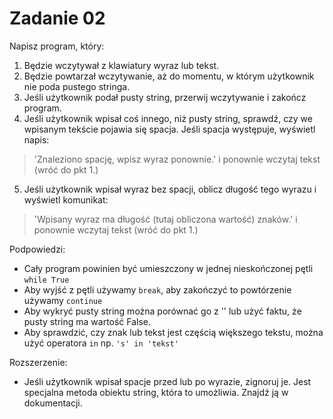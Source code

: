 # Zadanie 02

Napisz program, który:
1. Będzie wczytywał z klawiatury wyraz lub tekst.
2. Będzie powtarzał wczytywanie, aż do momentu, w którym użytkownik nie poda pustego stringa.
3. Jeśli użytkownik podał pusty string, przerwij wczytywanie i zakończ program.
4. Jeśli użytkownik wpisał coś innego, niż pusty string, sprawdź, czy we wpisanym tekście pojawia się spacja. Jeśli spacja występuje, wyświetl napis:
> 'Znaleziono spację, wpisz wyraz ponownie.'
i ponownie wczytaj tekst (wróć do pkt 1.)
5. Jeśli użytkownik wpisał wyraz bez spacji, oblicz długość tego wyrazu i wyświetl komunikat:
> 'Wpisany wyraz ma długość (tutaj obliczona wartość) znaków.'
i ponownie wczytaj tekst (wróć do pkt 1.)

Podpowiedzi:
- Cały program powinien być umieszczony w jednej nieskończonej pętli `while True`
- Aby wyjść z pętli używamy `break`, aby zakończyć to powtórzenie używamy `continue`
- Aby wykryć pusty string można porównać go z '' lub użyć faktu, że pusty string ma wartość False.
- Aby sprawdzić, czy znak lub tekst jest częścią większego tekstu, można użyć operatora `in` np. `'s' in 'tekst'`

Rozszerzenie:
- Jeśli użytkownik wpisał spacje przed lub po wyrazie, zignoruj je. Jest specjalna metoda obiektu string, która to umożliwia. Znajdź ją w dokumentacji.